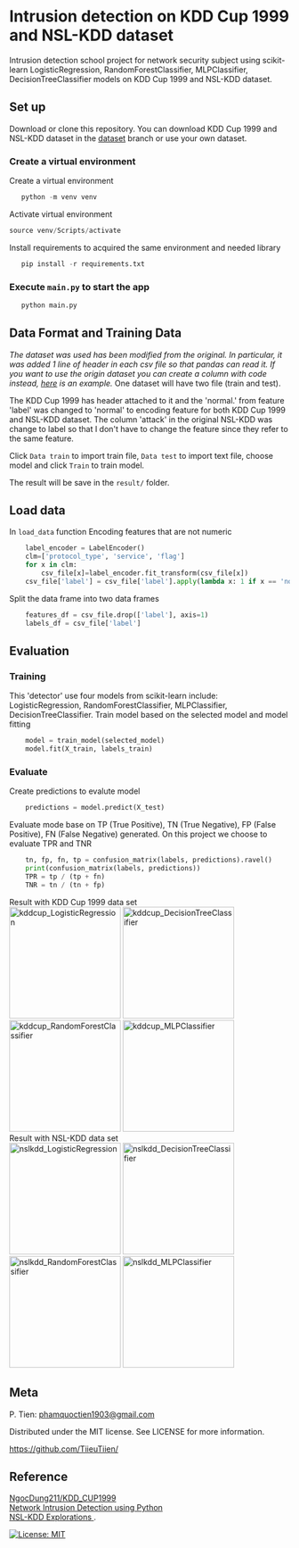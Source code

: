 # Intrusion detection on KDD Cup 1999 and NSL-KDD dataset

Intrusion detection school project for network security subject using scikit-learn LogisticRegression, RandomForestClassifier, MLPClassifier, DecisionTreeClassifier models on KDD Cup 1999 and NSL-KDD dataset.<br>

## Set up
Download or clone this repository. You can download KDD Cup 1999 and NSL-KDD dataset in the [dataset](https://github.com/TiieuTiien/intrusion-detection/tree/dataset) branch or use your own dataset.<br>

### Create a virtual environment
Create a virtual environment
```Python
   python -m venv venv
```
Activate virtual environment
```python
source venv/Scripts/activate
```
Install requirements to acquired the same environment and needed library
```Python
   pip install -r requirements.txt
```
### Execute ```main.py``` to start the app
```Python
   python main.py
```

## Data Format and Training Data
<i>The dataset was used has been modified from the original. In particular, it was added 1 line of header in each csv file so that pandas can read it. If you want to use the origin dataset you can create a column with code instead, [here](https://www.kaggle.com/code/timgoodfellow/nsl-kdd-explorations) is an example.</i>
One dataset will have two file (train and test).<br>

The KDD Cup 1999 has header attached to it and the 'normal.' from feature 'label' was changed to 'normal' to encoding feature for both KDD Cup 1999 and NSL-KDD dataset. 
The column 'attack' in the original NSL-KDD was change to label so that I don't have to change the feature since they refer to the same feature.

Click ```Data train``` to import train file, ```Data test``` to import text file, choose model and click ```Train``` to train model.

The result will be save in the ```result/``` folder.

## Load data
In ```load_data``` function
Encoding features that are not numeric
```python
    label_encoder = LabelEncoder()
    clm=['protocol_type', 'service', 'flag']
    for x in clm:
        csv_file[x]=label_encoder.fit_transform(csv_file[x])
    csv_file['label'] = csv_file['label'].apply(lambda x: 1 if x == 'normal' else 0)
```
Split the data frame into two data frames
```python
    features_df = csv_file.drop(['label'], axis=1)
    labels_df = csv_file['label']
```
## Evaluation
### Training
This 'detector' use four models from scikit-learn include: LogisticRegression, RandomForestClassifier, MLPClassifier, DecisionTreeClassifier. Train model based on the selected model and model fitting
```python
    model = train_model(selected_model)
    model.fit(X_train, labels_train)
```
### Evaluate  
Create predictions to evalute model
```python
    predictions = model.predict(X_test)
```
Evaluate mode base on TP (True Positive), TN (True Negative), FP (False Positive), FN (False Negative) generated. On this project we choose to evaluate TPR and TNR
```python
    tn, fp, fn, tp = confusion_matrix(labels, predictions).ravel()
    print(confusion_matrix(labels, predictions))
    TPR = tp / (tp + fn)
    TNR = tn / (tn + fp)
```
Result with KDD Cup 1999 data set<br>
<img src="https://github.com/TiieuTiien/intrusion-detection/assets/106142689/52bec40f-d4b1-45b4-802d-a29c70248786" alt="kddcup_LogisticRegression" width="200px">
<img src="https://github.com/TiieuTiien/intrusion-detection/assets/106142689/90db2bba-28b3-4fe6-adb1-37ee11bd820d" alt="kddcup_DecisionTreeClassifier" width="200px">
<img src="https://github.com/TiieuTiien/intrusion-detection/assets/106142689/ab9478ed-931d-4509-9720-5fca8e175ff4" alt="kddcup_RandomForestClassifier" width="200px">
<img src="https://github.com/TiieuTiien/intrusion-detection/assets/106142689/21e0cb74-99d6-4ffc-8bef-5bc07921d14b" alt="kddcup_MLPClassifier" width="200px"><br>
Result with NSL-KDD data set<br>
<img src="https://github.com/TiieuTiien/intrusion-detection/assets/106142689/90b4b9a5-f05c-4cca-b883-3363ca27ef56" alt="nslkdd_LogisticRegression" width="200px">
<img src="https://github.com/TiieuTiien/intrusion-detection/assets/106142689/941b7551-ffcf-4565-9967-ce61c712dd37" alt="nslkdd_DecisionTreeClassifier" width="200px">
<img src="https://github.com/TiieuTiien/intrusion-detection/assets/106142689/34381f42-aeb1-4a22-a5e7-34cf0d3bf0be" alt="nslkdd_RandomForestClassifier" width="200px">
<img src="https://github.com/TiieuTiien/intrusion-detection/assets/106142689/712e82ee-28cb-4a74-8dd0-ab484478667e" alt="nslkdd_MLPClassifier" width="200px">

## Meta
P. Tien: phamquoctien1903@gmail.com

Distributed under the MIT license. See LICENSE for more information.

https://github.com/TiieuTiien/

## Reference
[NgocDung211/KDD_CUP1999](https://github.com/NgocDung211/KDD_CUP1999)<br>[Network Intrusion Detection using Python](https://www.kaggle.com/code/nidhirastogi/network-intrusion-detection-using-python)<br>[NSL-KDD Explorations
](https://www.kaggle.com/code/timgoodfellow/nsl-kdd-explorations).<br>

[![License: MIT](https://img.shields.io/badge/License-MIT-red.svg)](https://opensource.org/licenses/MIT)
